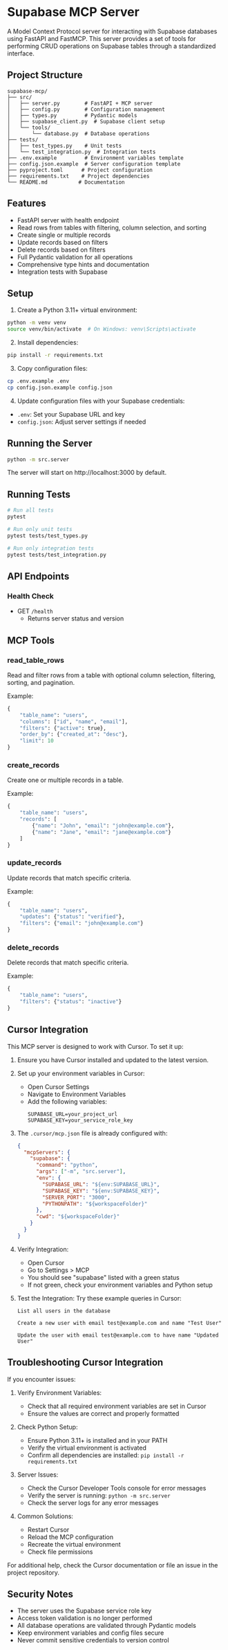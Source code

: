 # Supabase MCP Server

A Model Context Protocol server for interacting with Supabase databases using FastAPI and FastMCP. This server provides a set of tools for performing CRUD operations on Supabase tables through a standardized interface.

## Project Structure

```
supabase-mcp/
├── src/
│   ├── server.py        # FastAPI + MCP server
│   ├── config.py        # Configuration management
│   ├── types.py         # Pydantic models
│   ├── supabase_client.py  # Supabase client setup
│   └── tools/
│       └── database.py  # Database operations
├── tests/
│   ├── test_types.py    # Unit tests
│   └── test_integration.py  # Integration tests
├── .env.example         # Environment variables template
├── config.json.example  # Server configuration template
├── pyproject.toml      # Project configuration
├── requirements.txt    # Project dependencies
└── README.md          # Documentation
```

## Features

- FastAPI server with health endpoint
- Read rows from tables with filtering, column selection, and sorting
- Create single or multiple records
- Update records based on filters
- Delete records based on filters
- Full Pydantic validation for all operations
- Comprehensive type hints and documentation
- Integration tests with Supabase

## Setup

1. Create a Python 3.11+ virtual environment:
```bash
python -m venv venv
source venv/bin/activate  # On Windows: venv\Scripts\activate
```

2. Install dependencies:
```bash
pip install -r requirements.txt
```

3. Copy configuration files:
```bash
cp .env.example .env
cp config.json.example config.json
```

4. Update configuration files with your Supabase credentials:
- `.env`: Set your Supabase URL and key
- `config.json`: Adjust server settings if needed

## Running the Server

```bash
python -m src.server
```

The server will start on http://localhost:3000 by default.

## Running Tests

```bash
# Run all tests
pytest

# Run only unit tests
pytest tests/test_types.py

# Run only integration tests
pytest tests/test_integration.py
```

## API Endpoints

### Health Check
- GET `/health`
  - Returns server status and version

## MCP Tools

### read_table_rows
Read and filter rows from a table with optional column selection, filtering, sorting, and pagination.

Example:
```python
{
    "table_name": "users",
    "columns": ["id", "name", "email"],
    "filters": {"active": true},
    "order_by": {"created_at": "desc"},
    "limit": 10
}
```

### create_records
Create one or multiple records in a table.

Example:
```python
{
    "table_name": "users",
    "records": [
        {"name": "John", "email": "john@example.com"},
        {"name": "Jane", "email": "jane@example.com"}
    ]
}
```

### update_records
Update records that match specific criteria.

Example:
```python
{
    "table_name": "users",
    "updates": {"status": "verified"},
    "filters": {"email": "john@example.com"}
}
```

### delete_records
Delete records that match specific criteria.

Example:
```python
{
    "table_name": "users",
    "filters": {"status": "inactive"}
}
```

## Cursor Integration

This MCP server is designed to work with Cursor. To set it up:

1. Ensure you have Cursor installed and updated to the latest version.

2. Set up your environment variables in Cursor:
   - Open Cursor Settings
   - Navigate to Environment Variables
   - Add the following variables:
     ```
     SUPABASE_URL=your_project_url
     SUPABASE_KEY=your_service_role_key
     ```

3. The `.cursor/mcp.json` file is already configured with:
   ```json
   {
     "mcpServers": {
       "supabase": {
         "command": "python",
         "args": ["-m", "src.server"],
         "env": {
           "SUPABASE_URL": "${env:SUPABASE_URL}",
           "SUPABASE_KEY": "${env:SUPABASE_KEY}",
           "SERVER_PORT": "3000",
           "PYTHONPATH": "${workspaceFolder}"
         },
         "cwd": "${workspaceFolder}"
       }
     }
   }
   ```

4. Verify Integration:
   - Open Cursor
   - Go to Settings > MCP
   - You should see "supabase" listed with a green status
   - If not green, check your environment variables and Python setup

5. Test the Integration:
   Try these example queries in Cursor:
   ```
   List all users in the database
   ```
   ```
   Create a new user with email test@example.com and name "Test User"
   ```
   ```
   Update the user with email test@example.com to have name "Updated User"
   ```

## Troubleshooting Cursor Integration

If you encounter issues:

1. Verify Environment Variables:
   - Check that all required environment variables are set in Cursor
   - Ensure the values are correct and properly formatted

2. Check Python Setup:
   - Ensure Python 3.11+ is installed and in your PATH
   - Verify the virtual environment is activated
   - Confirm all dependencies are installed: `pip install -r requirements.txt`

3. Server Issues:
   - Check the Cursor Developer Tools console for error messages
   - Verify the server is running: `python -m src.server`
   - Check the server logs for any error messages

4. Common Solutions:
   - Restart Cursor
   - Reload the MCP configuration
   - Recreate the virtual environment
   - Check file permissions

For additional help, check the Cursor documentation or file an issue in the project repository.

## Security Notes

- The server uses the Supabase service role key
- Access token validation is no longer performed
- All database operations are validated through Pydantic models
- Keep environment variables and config files secure
- Never commit sensitive credentials to version control
